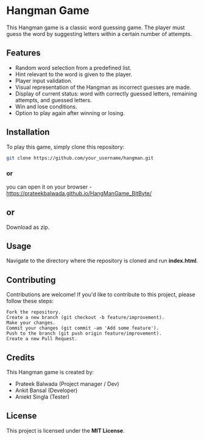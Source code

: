 # Hangman Game
This Hangman game is a classic word guessing game. The player must guess the word by suggesting letters within a certain number of attempts.

## Features
- Random word selection from a predefined list.
- Hint relevant to the word is given to the player.
- Player input validation.
- Visual representation of the Hangman as incorrect guesses are made.
- Display of current status: word with correctly guessed letters, remaining attempts, and guessed letters.
- Win and lose conditions.
- Option to play again after winning or losing.

## Installation
To play this game, simply clone this repository:

```bash
git clone https://github.com/your_username/hangman.git
```
### or
  you can open it on your browser - https://prateekbalwada.github.io/HangManGame_BitByte/

## or 
  Download as zip.

## Usage
Navigate to the directory where the repository is cloned and run **index.html**.


## Contributing
Contributions are welcome! If you'd like to contribute to this project, please follow these steps:
```
Fork the repository.
Create a new branch (git checkout -b feature/improvement).
Make your changes.
Commit your changes (git commit -am 'Add some feature').
Push to the branch (git push origin feature/improvement).
Create a new Pull Request.
```

## Credits
This Hangman game is created by:
  - Prateek Balwada (Project manager / Dev)
  - Ankit Bansal (Developer)
  - Aniekt Singla (Tester)
    
## License
This project is licensed under the **MIT License**.
